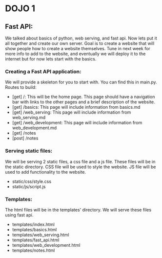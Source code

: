 # DOJO 1

## Fast API:
We talked about basics of python, web serving, and fast api. Now lets put it all together and create our own server.
Goal is to create a website that will show people how to create a website themselves. Tune in next week for more info
to add to the website, and eventually we will deploy it to the internet but for now lets start with the basics. 
### Creating a Fast API application:
We will provide a skeleton for you to start with. You can find this in main.py. Routes to build:
* [get] /: This will be the home page. This page should have a navigation bar with links to the other pages and a brief description of the website.
* [get] /basics: This page will include information from basics.md
* [get] /web_serving: This page will include information from web_serving.md
* [get] /web_development: This page will include information from web_development.md
* [get] /notes 
* [post] /notes

### Serving static files:
We will be serving 2 static files, a css file and a js file. These files will be in the static directory. 
CSS file will be used to style the website. JS file will be used to add functionality to the website.
* static/css/style.css
* static/js/script.js

### Templates:
The html files will be in the templates' directory. We will serve these files using fast api.
* templates/index.html
* templates/basics.html
* templates/web_serving.html
* templates/fast_api.html
* templates/web_development.html
* templates/notes.html





